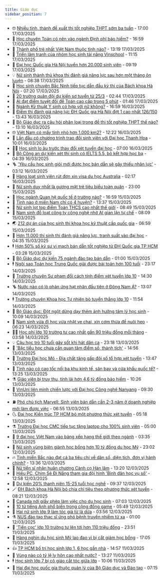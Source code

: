 ```yaml
---
title: Giáo dục
sidebar_position: 7
---
```


<!-- vnexpress-giao-duc:START -->
- 🤓 [Nhiều tỉnh, thành đề xuất thi tốt nghiệp THPT sớm ba tuần](https://vnexpress.net/nhieu-tinh-thanh-de-xuat-thi-tot-nghiep-thpt-som-ba-tuan-4862515.html) - 17:00 17/03/2025
- 🦆 [Học chuyên Toán có nên vào ngành Định phí bảo hiểm?](https://vnexpress.net/hoc-chuyen-toan-co-nen-vao-nganh-dinh-phi-bao-hiem-4860967.html) - 16:59 17/03/2025
- 🦩 [Thành phố trẻ nhất Việt Nam thuộc tỉnh nào?](https://vnexpress.net/thanh-pho-tre-nhat-viet-nam-thuoc-tinh-nao-4862460.html) - 13:19 17/03/2025
- 🌮 [Triển lãm tranh của nhóm học sinh tài năng Vinschool](https://vnexpress.net/trien-lam-tranh-cua-nhom-hoc-sinh-tai-nang-vinschool-4862446.html) - 11:15 17/03/2025
- 🔭 [Đại học Quốc gia Hà Nội tuyển hơn 20.000 sinh viên](https://vnexpress.net/dai-hoc-quoc-gia-ha-noi-tuyen-hon-20-000-sinh-vien-4862201.html) - 09:19 17/03/2025
- 💡 [Nữ sinh thành thủ khoa thi đánh giá năng lực sau hơn một tháng ôn luyện](https://vnexpress.net/nu-sinh-thanh-thu-khoa-thi-danh-gia-nang-luc-sau-hon-mot-thang-on-luyen-4862281.html) - 08:38 17/03/2025
- 🥰 [Học sinh chuyên Bắc Ninh tiếp tục dẫn đầu kỳ thi của Bách khoa Hà Nội](https://vnexpress.net/pho-diem-thi-danh-gia-tu-duy-bach-khoa-dot-2-nam-2025-4862312.html) - 07:20 17/03/2025
- 🐲 [20 trường quân đội dự kiến sơ tuyển từ 25/3](https://vnexpress.net/20-truong-quan-doi-du-kien-so-tuyen-tu-25-3-4862124.html) - 02:44 17/03/2025
- 🦒 [AI đạt điểm tuyệt đối đề Toán cao cấp trong 5 phút](https://vnexpress.net/ai-dat-diem-tuyet-doi-de-toan-cao-cap-trong-5-phut-4862082.html) - 01:46 17/03/2025
- 🦆 [Ngành Kỹ thuật Y sinh có hợp với nữ không?](https://vnexpress.net/nganh-ky-thuat-y-sinh-co-hop-voi-nu-khong-4859346.html) - 16:59 16/03/2025
- 🧰 [Điểm thi đánh giá năng lực ĐH Quốc gia Hà Nội đợt 1 cao nhất 126/150](https://vnexpress.net/pho-diem-thi-danh-gia-nang-luc-hsa-dot-1-nam-2025-4862021.html) - 13:43 16/03/2025
- 🐘 [Bộ Giáo dục ra câu hỏi phân loại trong đề thi tốt nghiệp THPT thế nào?](https://vnexpress.net/cau-hoi-thuc-te-trong-de-thi-tot-nghiep-thpt-2025-nhu-the-nao-4861994.html) - 13:10 16/03/2025
- 🤓 [Việt Nam có mấy tỉnh nhỏ hơn 1.000 km2?](https://vnexpress.net/viet-nam-co-may-tinh-nho-hon-1-000-km2-4862018.html) - 12:22 16/03/2025
- 🧰 [Lần đầu có chương trình trao đổi sinh viên với Đại học Thanh Hoa](https://vnexpress.net/lan-dau-co-chuong-trinh-trao-doi-sinh-vien-voi-dai-hoc-thanh-hoa-4861988.html) - 10:01 16/03/2025
- 🧑‍💻 [Học sinh lo âu trước thay đổi xét tuyển đại học](https://vnexpress.net/hoc-sinh-lo-au-truoc-thay-doi-xet-tuyen-dai-hoc-4861863.html) - 07:00 16/03/2025
- 🫶 [Bộ Công an dự kiến xét thí sinh có IELTS 5.5, bỏ kết hợp học bạ](https://vnexpress.net/huong-dan-so-tuyen-xet-tuyen-khoi-truong-cong-an-nam-2025-4861926.html) - 04:39 16/03/2025
- 🪜 [&#39;Yêu cầu học sinh giỏi mới được học bán dẫn sẽ gây thiếu nhân lực&#39;](https://vnexpress.net/yeu-cau-hoc-sinh-gioi-moi-duoc-hoc-ban-dan-se-gay-thieu-nhan-luc-4861721.html) - 03:12 16/03/2025
- 🎊 [Hàng loạt sinh viên rút đơn xin visa du học Australia](https://vnexpress.net/hang-loat-sinh-vien-rut-don-xin-visa-du-hoc-australia-4861873.html) - 02:17 16/03/2025
- 🧐 [Nữ sinh duy nhất là gương mặt trẻ tiêu biểu toàn quân](https://vnexpress.net/nu-sinh-duy-nhat-la-guong-mat-tre-tieu-bieu-toan-quan-4861738.html) - 23:00 15/03/2025
- 🌈 [Học ngành Quan hệ quốc tế ở trường nào?](https://vnexpress.net/hoc-nganh-quan-he-quoc-te-o-truong-nao-4861059.html) - 16:59 15/03/2025
- 🥰 [Tỉnh nào ở miền Nam chỉ có 4 huyện?](https://vnexpress.net/tinh-nao-o-mien-nam-chi-co-4-huyen-4861796.html) - 13:37 15/03/2025
- 🎡 [Nữ sinh lọt top điểm Toán THCS cao nhất thế giới](https://vnexpress.net/nu-sinh-lot-top-diem-toan-thcs-cao-nhat-the-gioi-4861697.html) - 08:49 15/03/2025
- 🎊 [Nam sinh đỗ loạt công ty công nghệ nhờ AI gian lận tự chế](https://vnexpress.net/nam-sinh-do-loat-cong-ty-cong-nghe-nho-ai-gian-lan-tu-che-4861733.html) - 08:09 15/03/2025
- 🌏 [212 dự án của học sinh thi khoa học kỹ thuật cấp quốc gia](https://vnexpress.net/212-du-an-cua-hoc-sinh-thi-khoa-hoc-ky-thuat-cap-quoc-gia-4861637.html) - 06:59 15/03/2025
- 🥸 [Hơn 11.000 thí sinh thi đánh giá năng lực, tranh suất vào đại học](https://vnexpress.net/hon-11-000-thi-sinh-thi-danh-gia-nang-luc-tranh-suat-vao-dai-hoc-4861616.html) - 04:35 15/03/2025
- 🕴 [Hơn 50% số kỹ sư vi mạch bán dẫn tốt nghiệp từ ĐH Quốc gia TP HCM](https://vnexpress.net/hon-50-so-ky-su-vi-mach-ban-dan-tot-nghiep-tu-dh-quoc-gia-tp-hcm-4861316.html) - 03:28 15/03/2025
- 💂 [Bộ Giáo dục dự kiến 75 ngành đào tạo bán dẫn](https://vnexpress.net/bo-giao-duc-du-kien-75-nganh-dao-tao-ban-dan-4861504.html) - 01:00 15/03/2025
- 🕴 [Ngôi sao Toán học Trung Quốc giải được bài toán hơn 100 tuổi](https://vnexpress.net/ngoi-sao-toan-hoc-trung-quoc-giai-duoc-bai-toan-hon-100-tuoi-4861544.html) - 23:17 14/03/2025
- 🌋 [Trường chuyên Sư phạm đổi cách tính điểm xét tuyển lớp 10](https://vnexpress.net/truong-chuyen-su-pham-doi-cach-tinh-diem-xet-tuyen-lop-10-4861509.html) - 14:30 14/03/2025
- 🪜 [Nước nào có lò phản ứng hạt nhân đầu tiên ở Đông Nam Á?](https://vnexpress.net/nuoc-nao-co-lo-phan-ung-hat-nhan-dau-tien-o-dong-nam-a-4861489.html) - 13:07 14/03/2025
- 🕴 [Trường chuyên Khoa học Tự nhiên bỏ tuyển thẳng lớp 10](https://vnexpress.net/lich-thi-lop-10-chuyen-khoa-hoc-tu-nhien-nam-2025-4861483.html) - 11:54 14/03/2025
- 🎃 [Bộ Giáo dục: Đột ngột dừng dạy thêm ảnh hưởng tâm lý học sinh](https://vnexpress.net/bo-giao-duc-dot-ngot-dung-day-them-anh-huong-tam-ly-hoc-sinh-4861442.html) - 10:09 14/03/2025
- 🦏 [Nam sinh vừa đi học vừa nhặt ve chai, xin cơm thừa để nuôi heo](https://vnexpress.net/nam-sinh-vua-di-hoc-vua-nhat-ve-chai-xin-com-thua-de-nuoi-heo-4860530.html) - 06:23 14/03/2025
- 🧑‍🏫 [Học phí lớp 10 trường tư cao nhất gần 90 triệu đồng mỗi tháng](https://vnexpress.net/hoc-phi-lop-10-truong-tu-cao-nhat-gan-90-trieu-dong-moi-thang-4860841.html) - 03:58 14/03/2025
- 💡 [Cậu học trò 10 tuổi gây sốt khi hát dân ca](https://vnexpress.net/cau-hoc-tro-10-tuoi-gay-sot-khi-hat-dan-ca-4859941.html) - 23:18 13/03/2025
- 🐎 [&#39;Bậc tiểu học chưa cần quan tâm điểm số, thành tích&#39;](https://vnexpress.net/bac-tieu-hoc-chua-can-quan-tam-diem-so-thanh-tich-4860906.html) - 14:56 13/03/2025
- 🧰 [Trường Đại học Mỏ - Địa chất tăng gấp đôi số tổ hợp xét tuyển](https://vnexpress.net/truong-dai-hoc-mo-dia-chat-tang-gap-doi-so-to-hop-xet-tuyen-4860804.html) - 13:47 13/03/2025
- 🙉 [Tỉnh nào có cao tốc nối ba khu kinh tế, sân bay và cửa khẩu quốc tế?](https://vnexpress.net/tinh-nao-co-cao-toc-noi-ba-khu-kinh-te-san-bay-va-cua-khau-quoc-te-4860870.html) - 13:25 13/03/2025
- ⚗️ [Giáo viên bị truy thu, tính lãi hơn 4,6 tỷ đồng bảo hiểm](https://vnexpress.net/giao-vien-bi-truy-thu-tinh-lai-hon-4-6-ty-dong-bao-hiem-4860859.html) - 10:26 13/03/2025
- 🌝 [VinUni liên minh chiến lược với Đại học Công nghệ Nanyang](https://vnexpress.net/vinuni-lien-minh-chien-luoc-voi-dai-hoc-cong-nghe-nanyang-4860949.html) - 09:30 13/03/2025
- ⛽️ [Phó chủ tịch Marvell: Sinh viên bán dẫn cần 2-3 năm ở doanh nghiệp mới làm được việc](https://vnexpress.net/pho-chu-tich-marvell-sinh-vien-ban-dan-can-2-3-nam-o-doanh-nghiep-moi-lam-duoc-viec-4860702.html) - 06:55 13/03/2025
- 🌜 [Đại học Kiến trúc TP HCM bỏ một phương thức xét tuyển](https://vnexpress.net/dai-hoc-kien-truc-tp-hcm-bo-mot-phuong-thuc-xet-tuyen-4860820.html) - 05:18 13/03/2025
- ⚗️ [Trường Đại học CMC tiếp tục tặng laptop cho 100% sinh viên](https://vnexpress.net/truong-dai-hoc-cmc-tiep-tuc-tang-laptop-cho-100-sinh-vien-4860706.html) - 05:00 13/03/2025
- 🧰 [9 đại học Việt Nam vào bảng xếp hạng thế giới theo ngành](https://vnexpress.net/9-dai-hoc-viet-nam-vao-bang-xep-hang-the-gioi-theo-nganh-4860761.html) - 03:35 13/03/2025
- 🤗 [Nữ sinh vùng biên giành học bổng hơn 10 tỷ đồng du học Mỹ](https://vnexpress.net/nu-sinh-vung-bien-gianh-hoc-bong-hon-10-ty-dong-du-hoc-my-4858967.html) - 23:02 12/03/2025
- 🔥 [Tỉnh miền Bắc nào đạt cả ba tiêu chí về dân số, diện tích, đơn vị hành chính?](https://vnexpress.net/tinh-mien-bac-nao-dat-ca-ba-tieu-chi-ve-dan-so-dien-tich-don-vi-hanh-chinh-4860491.html) - 13:36 12/03/2025
- 💪 [Nữ tiến sĩ nhận huân chương Cành cọ Hàn lâm](https://vnexpress.net/nu-tien-si-nhan-huan-chuong-canh-co-han-lam-4860371.html) - 13:20 12/03/2025
- 💂 [Hiếu PC, Chim Sẻ Đi Nắng tham gia đội hình &#39;Bình dân học vụ số&#39;](https://vnexpress.net/hieu-pc-chim-se-di-nang-tham-gia-doi-hinh-binh-dan-hoc-vu-so-4860501.html) - 12:58 12/03/2025
- 🌮 [Dự kiến 20% thanh niên 15-25 tuổi học nghề](https://vnexpress.net/du-kien-20-thanh-nien-15-25-tuoi-hoc-nghe-4860093.html) - 09:37 12/03/2025
- 🪄 [ĐH Bách khoa Hà Nội bỏ chia chỉ tiêu theo phương thức xét tuyển](https://vnexpress.net/dh-bach-khoa-ha-noi-bo-chia-chi-tieu-theo-phuong-thuc-xet-tuyen-4860361.html) - 08:21 12/03/2025
- 🎡 [Canada nới giấy phép làm việc cho du học sinh](https://vnexpress.net/canada-noi-giay-phep-lam-viec-cho-du-hoc-sinh-4860172.html) - 07:03 12/03/2025
- 🌈 [10 từ tiếng Anh phổ biến trong cộng đồng game](https://vnexpress.net/10-tu-tieng-anh-pho-bien-trong-cong-dong-game-4860265.html) - 05:49 12/03/2025
- 🎊 [Hai nữ sinh lớp 9 làm tóc giả từ lá dứa](https://vnexpress.net/hai-nu-sinh-lop-9-lam-toc-gia-tu-la-dua-4859594.html) - 03:56 12/03/2025
- ⚗️ [NUS đào tạo thạc sĩ ứng phó bệnh truyền nhiễm từ xa](https://vnexpress.net/nus-dao-tao-thac-si-ung-pho-benh-truyen-nhiem-tu-xa-4859982.html) - 01:00 12/03/2025
- 🌁 [&#39;Tiền cọc&#39; lớp 10 trường tư lên tới hơn 110 triệu đồng](https://vnexpress.net/tien-coc-lop-10-truong-tu-len-toi-hon-110-trieu-dong-4860035.html) - 23:51 11/03/2025
- 🦏 [Hàng nghìn du học sinh Mỹ lao đao vì bị cắt giảm học bổng](https://vnexpress.net/hang-nghin-du-hoc-sinh-my-lao-dao-vi-bi-cat-giam-hoc-bong-4860094.html) - 17:05 11/03/2025
- 👍 [TP HCM bố trí học sinh lớp 1, 6 học gần nhà](https://vnexpress.net/tp-hcm-bo-tri-hoc-sinh-lop-1-6-hoc-gan-nha-4860045.html) - 14:57 11/03/2025
- 🌈 [Vùng nào có tỷ lệ ly hôn cao nhất nước?](https://vnexpress.net/vung-nao-co-ty-le-ly-hon-cao-nhat-nuoc-4860001.html) - 13:27 11/03/2025
- 🕴 [Học sinh lớp 7 bị cô giáo cắt tóc giữa lớp](https://vnexpress.net/hoc-sinh-lop-7-bi-co-giao-cat-toc-giua-lop-4860012.html) - 10:06 11/03/2025
- 🧰 [Hai đại học quốc gia thuộc quản lý của Bộ Giáo dục và Đào tạo](https://vnexpress.net/hai-dai-hoc-quoc-gia-thuoc-quan-ly-cua-bo-giao-duc-va-dao-tao-4859625.html) - 07:15 11/03/2025<!-- vnexpress-giao-duc:END -->
